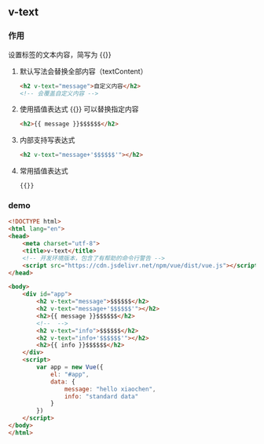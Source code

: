 ## v-text

### 作用

设置标签的文本内容，简写为 {{}}

1. 默认写法会替换全部内容（textContent）

   ```html
   <h2 v-text="message">自定义内容</h2>
   <!-- 会覆盖自定义内容 -->
   ```

2. 使用插值表达式 {{}} 可以替换指定内容

   ```html
   <h2>{{ message }}$$$$$$</h2>
   ```

3. 内部支持写表达式

   ```html
   <h2 v-text="message+'$$$$$$'"></h2>
   ```

4. 常用插值表达式

   ```vue
   {{}}
   ```



### demo

```html
<!DOCTYPE html>
<html lang="en">
<head>
    <meta charset="utf-8">
    <title>v-text</title>
    <!-- 开发环境版本，包含了有帮助的命令行警告 -->
    <script src="https://cdn.jsdelivr.net/npm/vue/dist/vue.js"></script>
</head>

<body>
    <div id="app">
        <h2 v-text="message">$$$$$$</h2>
        <h2 v-text="message+'$$$$$$'"></h2>
        <h2>{{ message }}$$$$$$</h2>
        <!--  -->
        <h2 v-text="info">$$$$$$</h2>
        <h2 v-text="info+'$$$$$$'"></h2>
        <h2>{{ info }}$$$$$$</h2>
    </div>
    <script>
        var app = new Vue({
            el: "#app",
            data: {
                message: "hello xiaochen",
                info: "standard data"
            }
        })
    </script>
</body>
</html>
```

